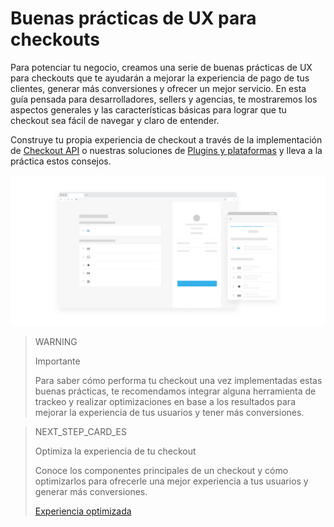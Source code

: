 # Buenas prácticas de UX para checkouts

Para potenciar tu negocio, creamos una serie de buenas prácticas de UX para checkouts que te ayudarán a mejorar la experiencia de pago de tus clientes, generar más conversiones y ofrecer un mejor servicio. En esta guía pensada para desarrolladores, sellers y agencias, te mostraremos los aspectos generales y las características básicas para lograr que tu checkout sea fácil de navegar y claro de entender.

Construye tu propia experiencia de checkout a través de la implementación de [Checkout API](https://www.mercadopago[FAKER][URL][DOMAIN]/developers/es/guides/online-payments/checkout-api/introduction) o nuestras soluciones de [Plugins y plataformas](https://www.mercadopago[FAKER][URL][DOMAIN]/developers/es/guides/plugins) y lleva a la práctica estos consejos.

![es Introduccion Buenas practicas](/images/best-practices-guide/EspIntroduccion.png)

> WARNING 
> 
> Importante
> 
> Para saber cómo performa tu checkout una vez implementadas estas buenas prácticas, te recomendamos integrar alguna herramienta de trackeo y realizar optimizaciones en base a los resultados para mejorar la experiencia de tus usuarios y tener más conversiones.

> NEXT_STEP_CARD_ES
>
> Optimiza la experiencia de tu checkout 
>
> Conoce los componentes principales de un checkout y cómo optimizarlos para ofrecerle una mejor experiencia a tus usuarios y generar más conversiones.
>
> [Experiencia optimizada](https://www.mercadopago[FAKER][URL][DOMAIN]/developers/es/guides/best-practices/ux-for-checkouts/optimized-experience)